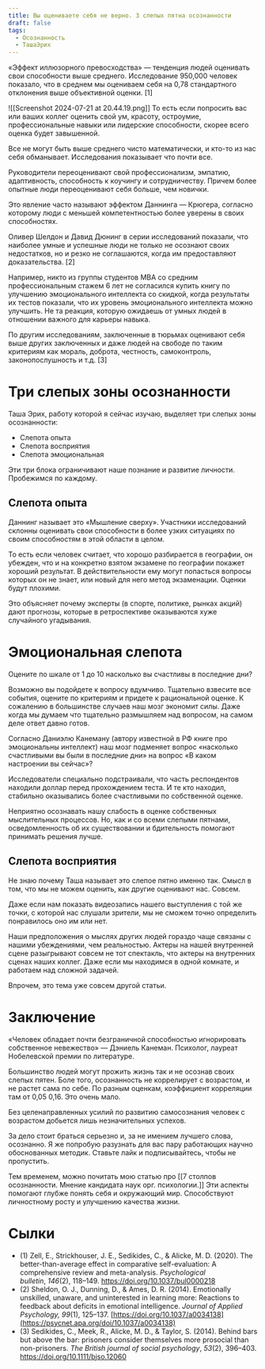 ```yaml
---
title: Вы оцениваете себя не верно. 3 слепых пятна осознанности
draft: false
tags:
  - Осознанность
  - ТашаЭрих
---
```

«Эффект иллюзорного превосходства» — тенденция людей оценивать свои способности выше среднего. Исследование 950,000 человек показало, что в среднем мы оцениваем себя на 0,78 стандартного отклонения выше объективной оценки. [1]

![[Screenshot 2024-07-21 at 20.44.19.png]]
То есть если попросить вас или ваших коллег оценить свой ум, красоту, остроумие, профессиональные навыки или лидерские способности, скорее всего оценка будет завышенной.

Все не могут быть выше среднего чисто математически, и кто-то из нас себя обманывает. Исследования показывает что почти все.

Руководители переоценивают свой профессионализм, эмпатию, адаптивность, способность к коучингу и сотрудничеству. Причем более опытные люди переоценивают себя больше, чем новички.

Это явление часто называют эффектом Даннинга — Крюгера, согласно которому люди с меньшей компетентностью более уверены в своих способностях.

Оливер Шелдон и Давид Дюнинг в серии исследований показали, что наиболее умные и успешные люди не только не осознают своих недостатков, но и резко не соглашаются, когда им предоставляют доказательства. [2]

Например, никто из группы студентов MBA со средним профессиональным стажем 6 лет не согласился купить книгу по улучшению эмоционального интеллекта со скидкой, когда результаты их тестов показали, что их уровень эмоционального интеллекта можно улучшить. Не та реакция, которую ожидаешь от умных людей в отношении важного для карьеры навыка.

По другим исследованиям, заключенные в тюрьмах оценивают себя выше других заключенных и даже людей на свободе по таким критериям как мораль, доброта, честность, самоконтроль, законопослушность и т.д. [3]

# Три слепых зоны осознанности

Таша Эрих, работу которой я сейчас изучаю, выделяет три слепых зоны осознанности:

- Слепота опыта
- Слепота восприятия
- Слепота эмоциональная

Эти три блока ограничивают наше познание и развитие личности. Пробежимся по каждому.

## Слепота опыта

Даннинг называет это «Мышление сверху». Участники исследований склонны оценивать свои способности в более узких ситуациях по своим способностям в этой области в целом.

То есть если человек считает, что хорошо разбирается в географии, он убежден, что и на конкретно взятом экзамене по географии покажет хороший результат. В действительности ему могут попасться вопросы которых он не знает, или новый для него метод экзаменации. Оценки будут плохими.

Это объясняет почему эксперты (в спорте, политике, рынках акций) дают прогнозы, которые в ретроспективе оказываются хуже случайного угадывания.

# Эмоциональная слепота

Оцените по шкале от 1 до 10 насколько вы счастливы в последние дни?

Возможно вы подойдете к вопросу вдумчиво. Тщательно взвесите все события, оцените по критериям и придете к рациональной оценке. К сожалению в большинстве случаев наш мозг экономит силы. Даже когда мы думаем что тщательно размышляем над вопросом, на самом деле ответ давно готов.

Согласно Даниэлю Канеману (автору известной в РФ книге про эмоциональны интеллект) наш мозг подменяет вопрос «насколько счастливыми вы были в последние дни» на вопрос «В каком настроении вы сейчас»?

Исследователи специально подстраивали, что часть респондентов находили доллар перед прохождением теста. И те кто находил, стабильно оказывались более счастливыми по собственной оценке.

Неприятно осознавать нашу слабость в оценке собственных мыслительных процессов. Но, как и со всеми слепыми пятнами, осведомленность об их существовании и бдительность помогают принимать решения лучше.

## Слепота восприятия

Не знаю почему Таша называет это слепое пятно именно так. Смысл в том, что мы не можем оценить, как другие оценивают нас. Совсем.

Даже если нам показать видеозапись нашего выступления с той же точки, с которой нас слушали зрители, мы не сможем точно определить понравилось оно им или нет.

Наши предположения о мыслях других людей гораздо чаще связаны с нашими убеждениями, чем реальностью. Актеры на нашей внутренней сцене разыгрывают совсем не тот спектакль, что актеры на внутренних сценах наших коллег. Даже если мы находимся в одной комнате, и работаем над сложной задачей.

Впрочем, это тема уже совсем другой статьи.

# Заключение

«Человек обладает почти безграничной способностью игнорировать собственное невежество» — Дэниель Канеман. Психолог, лауреат Нобелевской премии по литературе.

Большинство людей могут прожить жизнь так и не осознав своих слепых пятен. Боле того, осознанность не коррелирует с возрастом, и не растет сама по себе. По разным оценкам, коэффициент корреляции там от 0,05 0,16. Это очень мало.

Без целенаправленных усилий по развитию самосознания человек с возрастом добьется лишь незначительных успехов.

За дело стоит браться серьезно и, за не имением лучшего слова, осознанно. Я же попробую разузнать для вас пару работающих научно обоснованных методик. Ставьте лайк и подписывайтесь, чтобы не пропустить.

Тем временем, можно почитать мою статью про [[7 столпов осознанности. Мнение кандидата наук орг. психологии.]] Эти аспекты помогают глубже понять себя и окружающий мир. Способствуют личностному росту и улучшению качества жизни.

# Сылки

- (1) Zell, E., Strickhouser, J. E., Sedikides, C., & Alicke, M. D. (2020). The better-than-average effect in comparative self-evaluation: A comprehensive review and meta-analysis. _Psychological bulletin_, _146_(2), 118–149. https://doi.org/10.1037/bul0000218
- (2) Sheldon, O. J., Dunning, D., & Ames, D. R. (2014). Emotionally unskilled, unaware, and uninterested in learning more: Reactions to feedback about deficits in emotional intelligence. _Journal of Applied Psychology, 99_(1), 125–137. [https://doi.org/10.1037/a0034138](https://psycnet.apa.org/doi/10.1037/a0034138)
- (3) Sedikides, C., Meek, R., Alicke, M. D., & Taylor, S. (2014). Behind bars but above the bar: prisoners consider themselves more prosocial than non-prisoners. _The British journal of social psychology_, _53_(2), 396–403. https://doi.org/10.1111/bjso.12060

